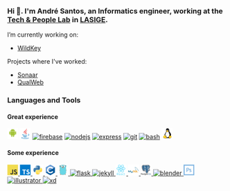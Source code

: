 ### Hi 👋. I'm André Santos, an Informatics engineer, working at the [Tech & People Lab](https://techandpeople.github.io) in [LASIGE](http://lasige.pt).

I’m currently working on:
  - [WildKey](https://techandpeople.github.io/keyboard/)

Projects where I've worked:
  - [Sonaar](http://www.di.fc.ul.pt/~cad/SONAAR/documentation/doc.html)
  - [QualWeb](https://github.com/qualweb)

### Languages and Tools

#### Great experience

<p align="left">
  <a href="https://developer.android.com" target="_blank"> <img src="https://raw.githubusercontent.com/devicons/devicon/master/icons/android/android-original-wordmark.svg" alt="android" width="25" height="25"/></a>
  <a href="https://www.java.com" target="_blank"> <img src="https://raw.githubusercontent.com/devicons/devicon/master/icons/java/java-original.svg" alt="java" width="25" height="25"/></a>
  <a href="https://firebase.google.com/" target="_blank"> <img src="https://www.vectorlogo.zone/logos/firebase/firebase-icon.svg" alt="firebase" width="25" height="25"/></a>
  <a href="https://nodejs.org" target="_blank"> <img src="https://nodejs.org/static/images/logos/nodejs-new-pantone-white.svg" alt="nodejs" width="25" height="25"/></a>
  <a href="https://expressjs.com" target="_blank"><img src="https://encrypted-tbn0.gstatic.com/images?q=tbn:ANd9GcQprYdebuGjpDHnU5L4QZOI5ZrqyWmHIRjSBdq5ABi5Z_gcdnP_AgRtLEAsdwuokyhCGtU&usqp=CAU" alt="express" width="25" height="25"/></a>
  <a href="https://git-scm.com/" target="_blank"> <img src="https://www.vectorlogo.zone/logos/git-scm/git-scm-icon.svg" alt="git" width="25" height="25"/></a>
  <a href="https://www.gnu.org/software/bash/" target="_blank"> <img src="https://raw.githubusercontent.com/odb/official-bash-logo/61eff022f2dad3c7468f5deb4f06652d15f2c143/assets/Logos/Icons/SVG/32x32.svg" alt="bash" width="25" height="25"/></a>
  <a href="https://www.linux.org/" target="_blank"> <img src="https://raw.githubusercontent.com/devicons/devicon/master/icons/linux/linux-original.svg" alt="linux" width="25" height="25"/> </a>
<p>
  
#### Some experience
  
<p align="left"> 
  <a href="https://developer.mozilla.org/en-US/docs/Web/JavaScript" target="_blank"> <img src="https://raw.githubusercontent.com/devicons/devicon/master/icons/javascript/javascript-original.svg" alt="javascript" width="25" height="25"/> </a>
    <a href="https://www.typescriptlang.org/" target="_blank"> <img src="https://raw.githubusercontent.com/devicons/devicon/master/icons/typescript/typescript-original.svg" alt="typescript" width="25" height="25"/> </a>
  <a href="https://www.python.org" target="_blank"> <img src="https://raw.githubusercontent.com/devicons/devicon/master/icons/python/python-original.svg" alt="python" width="25" height="25"/> </a> 
  <a href="https://www.cprogramming.com/" target="_blank"> <img src="https://raw.githubusercontent.com/devicons/devicon/master/icons/c/c-original.svg" alt="c" width="25" height="25"/> </a>
    <a href="https://golang.org" target="_blank"> <img src="https://raw.githubusercontent.com/devicons/devicon/master/icons/go/go-original.svg" alt="go" width="25" height="25"/> </a> 
  <a href="https://flask.palletsprojects.com/" target="_blank"> <img src="https://www.logolynx.com/images/logolynx/00/00429ca224699ddf60ce05b46ef08709.jpeg" alt="flask" width="25" height="25"/> </a>
   <a href="https://jekyllrb.com/" target="_blank"> <img src="https://www.vectorlogo.zone/logos/jekyllrb/jekyllrb-icon.svg" alt="jekyll" width="25" height="25"/> </a>
  <a href="https://reactjs.org/" target="_blank"> <img src="https://raw.githubusercontent.com/devicons/devicon/master/icons/react/react-original-wordmark.svg" alt="react" width="25" height="25"/> </a> 
  <a href="https://www.mysql.com/" target="_blank"> <img src="https://raw.githubusercontent.com/devicons/devicon/master/icons/mysql/mysql-original-wordmark.svg" alt="mysql" width="25" height="25"/> </a>
  <a href="https://www.postgresql.org" target="_blank"> <img src="https://raw.githubusercontent.com/devicons/devicon/master/icons/postgresql/postgresql-original-wordmark.svg" alt="postgresql" width="25" height="25"/> </a>
  <a href="https://www.blender.org/" target="_blank"> <img src="https://download.blender.org/branding/community/blender_community_badge_white.svg" alt="blender" width="25" height="25"/> </a> 
  <a href="https://www.photoshop.com/en" target="_blank"> <img src="https://raw.githubusercontent.com/devicons/devicon/master/icons/photoshop/photoshop-line.svg" alt="photoshop" width="25" height="25"/></a>
  <a href="https://www.adobe.com/in/products/illustrator.html" target="_blank"> <img src="https://www.vectorlogo.zone/logos/adobe_illustrator/adobe_illustrator-icon.svg" alt="illustrator" width="25" height="25"/> </a> 
  <a href="https://www.adobe.com/products/xd.html" target="_blank"> <img src="https://cdn.worldvectorlogo.com/logos/adobe-xd.svg" alt="xd" width="25" height="25"/></a>
</p>
